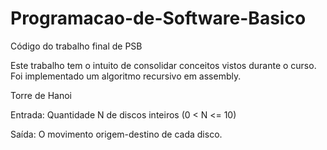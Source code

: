 # Programacao-de-Software-Basico
Código do trabalho final de PSB

Este trabalho tem o intuito de consolidar conceitos vistos durante o curso.
Foi implementado um algoritmo recursivo em assembly.


Torre de Hanoi

 Entrada​: Quantidade N de discos inteiros (0 < N <= 10)
 
 Saída​: O movimento origem-destino de cada disco. 